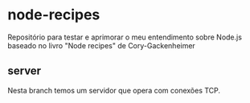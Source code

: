 # node-recipes
Repositório para testar e aprimorar o meu entendimento sobre Node.js baseado no livro "Node recipes" de Cory-Gackenheimer

## server
Nesta branch temos um servidor que opera com conexões TCP.